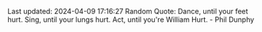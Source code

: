 Last updated: 2024-04-09 17:16:27
Random Quote: Dance, until your feet hurt. Sing, until your lungs hurt. Act, until you're William Hurt. - Phil Dunphy